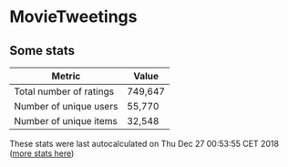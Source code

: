 # MovieTweetings
## Some stats

Metric | Value
--- | ---
Total number of ratings                 | 749,647
Number of unique users                  | 55,770
Number of unique items                  | 32,548
These stats were last autocalculated on Thu Dec 27 00:53:55 CET 2018  ([more stats here](./stats.md))

